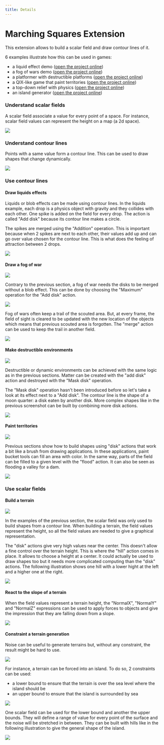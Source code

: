 ```yaml
---
title: Details
---
```

# Marching Squares Extension

This extension allows to build a scalar field and draw contour lines of it.

6 examples illustrate how this can be used in games:

  * a liquid effect demo ([open the project online](https://editor.gdevelop.io/?project=example://marching-squares-liquids))
  * a fog of wars demo ([open the project online](https://editor.gdevelop.io/?project=example://marching-squares-fog-of-war))
  * a platformer with destructible platforms ([open the project online](https://editor.gdevelop.io/?project=example://marching-squares-platforms-painter))
  * a QIX-like game that paint territories ([open the project online](https://editor.gdevelop.io/?project=example://marching-squares-qix))
  * a top-down relief with physics ([open the project online](https://editor.gdevelop.io/?project=example://marching-squares-terraforming))
  * an island generator ([open the project online](https://editor.gdevelop.io/?project=example://marching-squares-island-generator))

###  Understand scalar fields

A scalar field associate a value for every point of a space. For instance, scalar field values can represent the height on a map (a 2d space).

![](scalarfieldwithlegend.png)


###  Understand contour lines

Points with a same value form a contour line. This can be used to draw shapes that change dynamically.

![](contourlines.png)


###  Use contour lines

####  Draw liquids effects

Liquids or blob effects can be made using contour lines. In the liquids example, each drop is a physics object with gravity and they collides with each other. One spike is added on the field for every drop. The action is called "Add disk" because its contour line makes a circle.

The spikes are merged using the "Addition" operation. This is important because when 2 spikes are next to each other, their values add up and can go over value chosen for the contour line. This is what does the feeling of attraction between 2 drops.

![](diskadditionnear.png)


####  Draw a fog of war

![](fogofwarcover.png)

Contrary to the previous section, a fog of war needs the disks to be merged without a blob effect. This can be done by choosing the "Maximum" operation for the "Add disk" action.

![](diskmax.png)

Fog of wars often keep a trail of the scouted area. But, at every frame, the field of sight is cleared to be updated with the new location of the objects which means that previous scouted area is forgotten. The "merge" action can be used to keep the trail in another field.

![](trail.png)


####  Make destructible environments

![](marchingsquaresplatformer.png)

Destructible or dynamic environments can be achieved with the same logic as in the previous sections. Matter can be created with the "add disk" action and destroyed with the "Mask disk" operation.

The "Mask disk" operation hasn't been introduced before so let's take a look at its effect next to a "Add disk". The contour line is the shape of a moon quarter: a disk eaten by another disk. More complex shapes like in the previous screenshot can be built by combining more disk actions.

![](disksubtraction.png)



####  Paint territories

![](quickimpulsexpansionscreen2.png)

Previous sections show how to build shapes using "disk" actions that work a bit like a brush from drawing applications. In these applications, paint bucket tools can fill an area with color. In the same way, parts of the field can be filled to a given level with the "flood" action. It can also be seen as flooding a valley for a dam.

![](floodbefore.png)


###  Use scalar fields

####  Build a terrain

![](marchingsquaresterraforming-cover.png)

In the examples of the previous section, the scalar field was only used to build shapes from a contour line. When building a terrain, the field values represent the height, so all the field values are needed to give a graphical representation.

The "disk" actions give very high values near the center. This doesn't allow a fine control over the terrain height. This is where the "hill" action comes in place. It allows to choose a height at a center. It could actually be used to draw shapes too but it needs more complicated computing than the "disk" actions. The following illustration shows one hill with a lower hight at the left and a higher one at the right.

![](hillheight2-8.png)

####  React to the slope of a terrain

When the field values represent a terrain height, the "NormalX", "NormalY" and "NormalZ" expressions can be used to apply forces to objects and give the impression that they are falling down from a slope.

![](hillnormals.png)

####  Constraint a terrain generation

Noise can be useful to generate terrains but, without any constraint, the result might be hard to use.

![](noisewithoutanyconstraint.png)

For instance, a terrain can be forced into an island. To do so, 2 constraints can be used:
* a lower bound to ensure that the terrain is over the sea level where the island should be
* an upper bound to ensure that the island is surrounded by sea

![](islandconstraints.png)

One scalar field can be used for the lower bound and another the upper bounds. They will define a range of value for every point of the surface and the noise will be stretched in between. They can be built with hills like in the following illustration to give the general shape of the island.

![](islandspositioning.png)